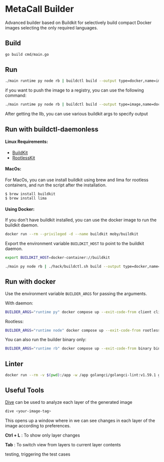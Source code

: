 # MetaCall Builder

Advanced builder based on Buildkit for selectively build compact Docker images selecting the only required languages.

## Build

```sh
go build cmd/main.go
```

## Run

```sh
./main runtime py node rb | buildctl build --output type=docker,name=imagename | docker load
```
if you want to push the image to a registry, you can use the following command:

```sh
./main runtime py node rb | buildctl build --output type=image,name=docker.io/ashpect/testimage,push=true
```
After getting the llb, you can use various buildkit args to specify output


## Run with buildctl-daemonless

#### Linux Requirements:

- [BuildKit](https://github.com/moby/buildkit/releases)
- [RootlessKit](https://github.com/rootless-containers/rootlesskit/releases)

#### MacOs:

For MacOs, you can use install buildkit using brew and lima for rootless containers, and run the script after the installation.

```console
$ brew install buildkit
$ brew install lima
```

#### Using Docker:

If you don't have buildkit installed, you can use the docker image to run the buildkit daemon.
```sh
docker run --rm --privileged -d --name buildkit moby/buildkit
```
Export the environment variable `BUILDKIT_HOST` to point to the buildkit daemon.
```sh
export BUILDKIT_HOST=docker-container://buildkit
```

```sh
./main py node rb | ./hack/buildctl.sh build --output type=docker,name=imagename | docker load
```

## Run with docker

Use the environment variable `BUILDER_ARGS` for passing the arguments.

With daemon:
```sh
BUILDER_ARGS="runtime py" docker compose up --exit-code-from client client
```

Rootless:
```sh
BUILDER_ARGS="runtime node" docker compose up --exit-code-from rootless rootless
```

You can also run the builder binary only:

```sh
BUILDER_ARGS="runtime rb" docker compose up --exit-code-from binary binary
```

## Linter

```sh
docker run --rm -v $(pwd):/app -w /app golangci/golangci-lint:v1.59.1 golangci-lint run -v --enable-all
```

## Useful Tools

[Dive](https://github.com/wagoodman/dive) can be used to analyze each layer of the generated image

```sh
dive <your-image-tag>
```
This opens up a window where in we can see changes in each layer of the image according to preferences.

**Ctrl + L** : To show only layer changes

**Tab** : To switch view from layers to current layer contents



testing, triggering the test cases